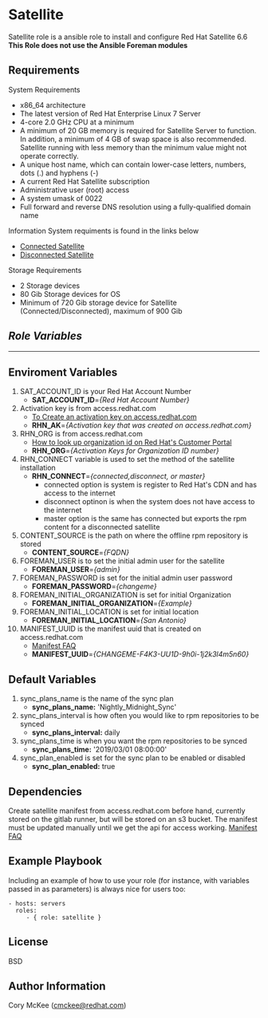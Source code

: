 Satellite
=========

Satellite role is a ansible role to install and configure Red Hat Satellite 6.6
**This Role does not use the Ansible Foreman modules**

Requirements
------------
System Requirements
- x86_64 architecture
- The latest version of Red Hat Enterprise Linux 7 Server
- 4-core 2.0 GHz CPU at a minimum
- A minimum of 20 GB memory is required for Satellite Server to function. In addition, a minimum of 4 GB  of swap space is also recommended. Satellite running with less memory than the minimum value might not operate correctly.
- A unique host name, which can contain lower-case letters, numbers, dots (.) and hyphens (-)
- A current Red Hat Satellite subscription
- Administrative user (root) access
- A system umask of 0022
- Full forward and reverse DNS resolution using a fully-qualified domain name

Information System requiments is found in the links below
- [Connected Satellite](https://access.redhat.com/documentation/en-us/red_hat_satellite/6.6/html/installing_satellite_server_from_a_connected_network/index)   
- [Disconnected Satellite](https://access.redhat.com/documentation/en-us/red_hat_satellite/6.6/html/installing_satellite_server_from_a_disconnected_network/index) 

Storage Requirements
- 2 Storage devices
- 80 Gib Storage devices for OS
- Minimum of 720 Gib storage device for Satellite (Connected/Disconnected), maximum of 900 Gib

***Role Variables***
--------------
--------------
Enviroment Variables
--------------
1. SAT_ACCOUNT_ID is your Red Hat Account Number 
   - **SAT_ACCOUNT_ID**=*{Red Hat Account Number}*
2. Activation key is from access.redhat.com 
   - [To Create an activation key on access.redhat.com](https://access.redhat.com/articles/1378093)
   - **RHN_AK**=*{Activation key that was created on access.redhat.com}*
3. RHN_ORG is from access.redhat.com
   - [How to look up organization id on Red Hat's Customer Portal](https://access.redhat.com/articles/3047431)
   - **RHN_ORG**=*{Activation Keys for Organization ID number}*
4. RHN_CONNECT variable is used to set the method of the satellite installation
   - **RHN_CONNECT**=*{connected,disconnect, or master}*
     - connected option is system is register to Red Hat's CDN and has access to the internet
     - disconnect optinon is when the system does not have access to the internet
     - master option is the same has connected but exports the rpm content for a disconnected satellite
5. CONTENT_SOURCE is the path on where the offline rpm repository is stored
   - **CONTENT_SOURCE**=*{FQDN}*
6. FOREMAN_USER is to set the initial admin user for the satellite
   - **FOREMAN_USER**=*{admin}*
7. FOREMAN_PASSWORD is set for the initial admin user password
   - **FOREMAN_PASSWORD**=*{changeme}*
8. FOREMAN_INITIAL_ORGANIZATION is set for initial Organization
   - **FOREMAN_INITIAL_ORGANIZATION**=*{Example}*
9. FOREMAN_INITIAL_LOCATION is set for initial location
   - **FOREMAN_INITIAL_LOCATION**=*{San Antonio}*
10. MANIFEST_UUID is the manifest uuid that is created on access.redhat.com
    - [Manifest FAQ](https://access.redhat.com/articles/229083)
    - **MANIFEST_UUID**=*{CHANGEME-F4K3-UU1D-9h0i-1j2k3l4m5n60}* 

Default Variables
--------------
1. sync_plans_name is the name of the sync plan
   - **sync_plans_name:** 'Nightly_Midnight_Sync'
2. sync_plans_interval is how often you would like to rpm repositories to be synced
   - **sync_plans_interval:** daily
3. sync_plans_time is when you want the rpm repositories to be synced
   - **sync_plans_time:** '2019/03/01 08:00:00'
4. sync_plan_enabled is set for the sync plan to be enabled or disabled
   - **sync_plan_enabled:** true

Dependencies
------------
Create satellite manifest from access.redhat.com before hand, currently stored on the gitlab runner, but will be stored on an s3 bucket.
 The manifest must be updated manually until we get the api for access working.
[Manifest FAQ](https://access.redhat.com/articles/229083)

Example Playbook
----------------

Including an example of how to use your role (for instance, with variables
passed in as parameters) is always nice for users too:

    - hosts: servers
      roles:
         - { role: satellite }

License
-------

BSD

Author Information
------------------

Cory McKee (cmckee@redhat.com)
